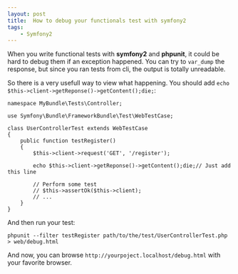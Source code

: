 ```yaml
---
layout: post
title:  How to debug your functionals test with symfony2
tags:
    - Symfony2
---
```


When you write functional tests with **symfony2** and **phpunit**, it could be
hard to debug them if an exception happened. You can try to `var_dump` the
response, but since you ran tests from cli, the output is totally unreadable.

So there is a very usefull way to view what happening. You should add
`echo $this->client->getReponse()->getContent();die;`:

    namespace MyBundle\Tests\Controller;

    use Symfony\Bundle\FrameworkBundle\Test\WebTestCase;

    class UserControllerTest extends WebTestCase
    {
        public function testRegister()
        {
            $this->client->request('GET', '/register');

            echo $this->client->getReponse()->getContent();die;// Just add this line

            // Perform some test
            // $this->assertOk($this->client);
            // ...
        }
    }

And then run your test:

    phpunit --filter testRegister path/to/the/test/UserControllerTest.php > web/debug.html

And now, you can browse `http://yourpoject.localhost/debug.html` with your favorite browser.
